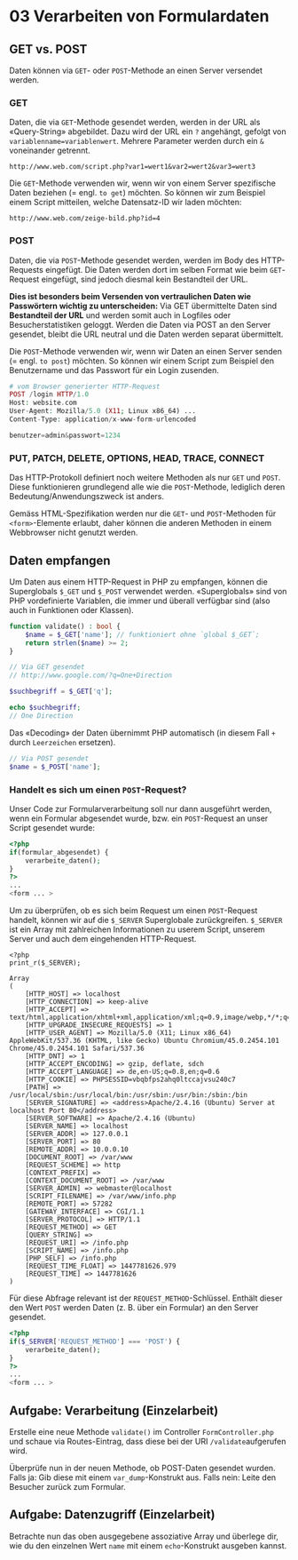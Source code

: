 # 03 Verarbeiten von Formulardaten

## GET vs. POST

Daten können via `GET`- oder `POST`-Methode an einen Server versendet werden.

### GET

Daten, die via `GET`-Methode gesendet werden, werden in der URL als «Query-String» abgebildet. Dazu wird der URL ein `?` angehängt, gefolgt von `variablenname=variablenwert`. Mehrere Parameter werden durch ein `&` voneinander getrennt.

```
http://www.web.com/script.php?var1=wert1&var2=wert2&var3=wert3
```

Die `GET`-Methode verwenden wir, wenn wir von einem Server spezifische Daten beziehen (= engl. `to get`) möchten. So können wir zum Beispiel einem Script mitteilen, welche Datensatz-ID wir laden möchten:

```
http://www.web.com/zeige-bild.php?id=4
```

### POST

Daten, die via `POST`-Methode gesendet werden, werden im Body des HTTP-Requests eingefügt. Die Daten werden dort im selben Format wie beim `GET`-Request eingefügt, sind jedoch diesmal kein Bestandteil der URL.

**Dies ist besonders beim Versenden von vertraulichen Daten wie Passwörtern wichtig zu unterscheiden:** Via GET übermittelte Daten sind **Bestandteil der URL** und werden somit auch in Logfiles oder Besucherstatistiken geloggt. Werden die Daten via POST an den Server gesendet, bleibt die URL neutral und die Daten werden separat übermittelt.

Die `POST`-Methode verwenden wir, wenn wir Daten an einen Server senden (= engl. `to post`) möchten. So können wir einem Script zum Beispiel den Benutzername und das Passwort für ein Login zusenden.

```php
# vom Browser generierter HTTP-Request
POST /login HTTP/1.0
Host: website.com
User-Agent: Mozilla/5.0 (X11; Linux x86_64) ...
Content-Type: application/x-www-form-urlencoded

benutzer=admin&passwort=1234
```

### PUT, PATCH, DELETE, OPTIONS, HEAD, TRACE, CONNECT

Das HTTP-Protokoll definiert noch weitere Methoden als nur `GET` und `POST`. Diese funktionieren grundlegend alle wie die `POST`-Methode, lediglich deren Bedeutung/Anwendungszweck ist anders.

Gemäss HTML-Spezifikation werden nur die `GET`- und `POST`-Methoden für `<form>`-Elemente erlaubt, daher können die anderen Methoden in einem Webbrowser nicht genutzt werden.

## Daten empfangen

Um Daten aus einem HTTP-Request in PHP zu empfangen, können die Superglobals `$_GET` und `$_POST` verwendet werden. «Superglobals» sind von PHP vordefinierte Variablen, die immer und überall verfügbar sind (also auch in Funktionen oder Klassen).

```php
function validate() : bool {
    $name = $_GET['name']; // funktioniert ohne `global $_GET`;
    return strlen($name) >= 2;
}
```

```php
// Via GET gesendet
// http://www.google.com/?q=One+Direction

$suchbegriff = $_GET['q'];

echo $suchbegriff; 
// One Direction
```

Das «Decoding» der Daten übernimmt PHP automatisch (in diesem Fall `+` durch `Leerzeichen` ersetzen).

```php
// Via POST gesendet
$name = $_POST['name'];
```

### Handelt es sich um einen `POST`-Request?

Unser Code zur Formularverarbeitung soll nur dann ausgeführt werden, wenn ein Formular abgesendet wurde, bzw. ein `POST`-Request an unser Script gesendet wurde:

```php
<?php
if(formular_abgesendet) {
    verarbeite_daten();
}
?>
...
<form ... >
```

Um zu überprüfen, ob es sich beim Request um einen `POST`-Request handelt, können wir auf die `$_SERVER` Superglobale zurückgreifen. `$_SERVER` ist ein Array mit zahlreichen Informationen zu userem Script, unserem Server und auch dem eingehenden HTTP-Request.

```
<?php
print_r($_SERVER);

Array
(
    [HTTP_HOST] => localhost
    [HTTP_CONNECTION] => keep-alive
    [HTTP_ACCEPT] => text/html,application/xhtml+xml,application/xml;q=0.9,image/webp,*/*;q=0.8
    [HTTP_UPGRADE_INSECURE_REQUESTS] => 1
    [HTTP_USER_AGENT] => Mozilla/5.0 (X11; Linux x86_64) AppleWebKit/537.36 (KHTML, like Gecko) Ubuntu Chromium/45.0.2454.101 Chrome/45.0.2454.101 Safari/537.36
    [HTTP_DNT] => 1
    [HTTP_ACCEPT_ENCODING] => gzip, deflate, sdch
    [HTTP_ACCEPT_LANGUAGE] => de,en-US;q=0.8,en;q=0.6
    [HTTP_COOKIE] => PHPSESSID=vbqbfps2ahq0ltccajvsu240c7
    [PATH] => /usr/local/sbin:/usr/local/bin:/usr/sbin:/usr/bin:/sbin:/bin
    [SERVER_SIGNATURE] => <address>Apache/2.4.16 (Ubuntu) Server at localhost Port 80</address>
    [SERVER_SOFTWARE] => Apache/2.4.16 (Ubuntu)
    [SERVER_NAME] => localhost
    [SERVER_ADDR] => 127.0.0.1
    [SERVER_PORT] => 80
    [REMOTE_ADDR] => 10.0.0.10
    [DOCUMENT_ROOT] => /var/www
    [REQUEST_SCHEME] => http
    [CONTEXT_PREFIX] => 
    [CONTEXT_DOCUMENT_ROOT] => /var/www
    [SERVER_ADMIN] => webmaster@localhost
    [SCRIPT_FILENAME] => /var/www/info.php
    [REMOTE_PORT] => 57282
    [GATEWAY_INTERFACE] => CGI/1.1
    [SERVER_PROTOCOL] => HTTP/1.1
    [REQUEST_METHOD] => GET
    [QUERY_STRING] => 
    [REQUEST_URI] => /info.php
    [SCRIPT_NAME] => /info.php
    [PHP_SELF] => /info.php
    [REQUEST_TIME_FLOAT] => 1447781626.979
    [REQUEST_TIME] => 1447781626
)
```

Für diese Abfrage relevant ist der `REQUEST_METHOD`-Schlüssel. Enthält dieser den Wert `POST` werden Daten (z. B. über ein Formular) an den Server gesendet.

```php
<?php
if($_SERVER['REQUEST_METHOD'] === 'POST') {
    verarbeite_daten();
}
?>
...
<form ... >
```

## Aufgabe: Verarbeitung (Einzelarbeit)

Erstelle eine neue Methode `validate()` im Controller `FormController.php` und schaue via Routes-Eintrag, dass diese bei der URI `/validate`aufgerufen wird.

Überprüfe nun in der neuen Methode, ob POST-Daten gesendet wurden. Falls ja: Gib diese mit einem `var_dump`-Konstrukt aus. Falls nein: Leite den Besucher zurück zum Formular.

## Aufgabe: Datenzugriff (Einzelarbeit)

Betrachte nun das oben ausgegebene assoziative Array und überlege dir, wie du den einzelnen Wert `name` mit einem `echo`-Konstrukt ausgeben kannst.
